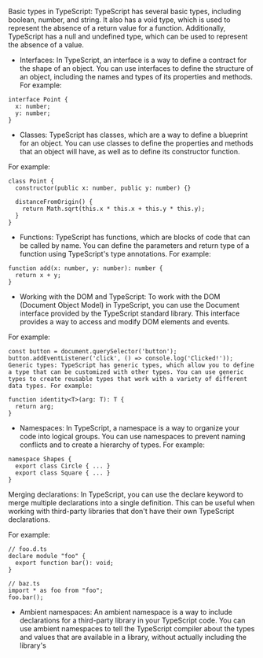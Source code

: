 Basic types in TypeScript: TypeScript has several basic types, including boolean, number, and string. It also has a void type, which is used to represent the absence of a return value for a function. Additionally, TypeScript has a null and undefined type, which can be used to represent the absence of a value.

- Interfaces: In TypeScript, an interface is a way to define a contract for the shape of an object. You can use interfaces to define the structure of an object, including the names and types of its properties and methods. 
For example:

```
interface Point {
  x: number;
  y: number;
}
```
- Classes: TypeScript has classes, which are a way to define a blueprint for an object. You can use classes to define the properties and methods that an object will have, as well as to define its constructor function. 

For example:
```
class Point {
  constructor(public x: number, public y: number) {}

  distanceFromOrigin() {
    return Math.sqrt(this.x * this.x + this.y * this.y);
  }
}
```
- Functions: TypeScript has functions, which are blocks of code that can be called by name. You can define the parameters and return type of a function using TypeScript's type annotations. For example:
```
function add(x: number, y: number): number {
  return x + y;
}
```
- Working with the DOM and TypeScript: To work with the DOM (Document Object Model) in TypeScript, you can use the Document interface provided by the TypeScript standard library. This interface provides a way to access and modify DOM elements and events. 

For example:

```
const button = document.querySelector('button');
button.addEventListener('click', () => console.log('Clicked!'));
Generic types: TypeScript has generic types, which allow you to define a type that can be customized with other types. You can use generic types to create reusable types that work with a variety of different data types. For example:

function identity<T>(arg: T): T {
  return arg;
}
```

- Namespaces: In TypeScript, a namespace is a way to organize your code into logical groups. You can use namespaces to prevent naming conflicts and to create a hierarchy of types. For example:

```
namespace Shapes {
  export class Circle { ... }
  export class Square { ... }
}
```

Merging declarations: In TypeScript, you can use the declare keyword to merge multiple declarations into a single definition. This can be useful when working with third-party libraries that don't have their own TypeScript declarations. 

For example:
```
// foo.d.ts
declare module "foo" {
  export function bar(): void;
}

// baz.ts
import * as foo from "foo";
foo.bar();
``` 
- Ambient namespaces: An ambient namespace is a way to include declarations for a third-party library in your TypeScript code. You can use ambient namespaces to tell the TypeScript compiler about the types and values that are available in a library, without actually including the library's


